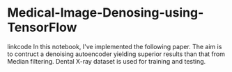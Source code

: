 # Medical-Image-Denosing-using-TensorFlow

linkcode
In this notebook, I've implemented the following paper. The aim is to contruct a denoising autoencoder yielding superior results than that from Median filtering. Dental X-ray dataset is used for training and testing.
